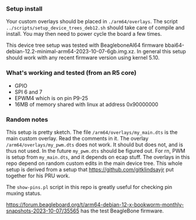 
### Setup install
Your custom overlays should be placed in `./arm64/overlays`. The script `../scripts/setup_device_trees_deb12.sh`
should take care of compile and install. You may then need to power cycle the board a few times.

This device tree setup was tested with BeagleboneAI64 firmware bbai64-debian-12.2-minimal-arm64-2023-10-07-6gb.img.xz.
In general this setup should work with any recent firmware version using kernel 5.10. 

### What's working and tested (from an R5 core)
- GPIO
- SPI 6 and 7
- EPWM4 which is on pin P9-25
- 16MB of memory shared with linux at address 0x90000000

### Random notes
This setup is pretty sketch. The file `/arm64/overlays/my_main.dts` is the main custom overlay. Read the comments in it.
The overlay `/arm64/overlays/my_pwm.dts` does not work. It should but does not, and is thus not used. In the
future `my_pwm.dts` should be figured out. For rn, PWM is setup from `my_main.dts`, and it depends on ecap stuff. The
overlays in this repo depend on random custom edits in the main device tree. This whole setup is derived from a setup that
https://github.com/gitklindsayjr put together for his PRU work.


The `show-pins.pl` script in this repo is greatly useful for checking pin muxing status.


https://forum.beagleboard.org/t/arm64-debian-12-x-bookworm-monthly-snapshots-2023-10-07/35565 has the test BeagleBone firmware.

